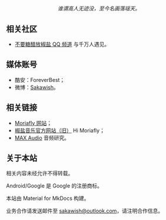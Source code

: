 #

<div>
    <p style="text-align: center;"><i>谁谓高人无迹没，至今名画落瑶天。</i></p>
</div>

## 相关社区

- [不要糖醋放椒盐 QQ 频道](https://pd.qq.com/s/9ev310) 与千万人遇见。

## 媒体账号

- 酷安：ForeverBest；
- 微博：[Sakawish](https://weibo.com/u/7886040991)。

## 相关链接

- [Moriafly 网站](https://moriafly.com)；
- [椒盐音乐官方网站（旧）](https://moriafly.xyz/HiMoriafly) Hi Moriafly；
- [MAX Audio](https://moriafly.xyz/HiMoriafly/docs/max-audio) 音频研究。

## 关于本站

相关内容未经允许不得转载。

Android/Google 是 Google 的注册商标。

本站由 Material for MkDocs 构建。

业务合作请发送邮件至 [sakawish@outlook.com](mailto:sakawish@outlook.com)，请注明合作信息。